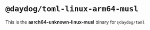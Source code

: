 # `@daydog/toml-linux-arm64-musl`

This is the **aarch64-unknown-linux-musl** binary for `@daydog/toml`
